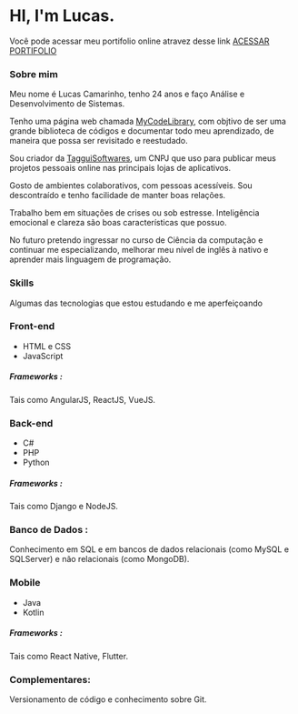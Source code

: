 # HI, I'm Lucas.

Você pode acessar meu portifolio online atravez desse link [ACESSAR PORTIFOLIO][link-LucasCamarinho]

### Sobre mim
Meu nome é Lucas Camarinho, tenho 24 anos e faço Análise e Desenvolvimento de Sistemas.

Tenho uma página web chamada [MyCodeLibrary][link-MyCodeLibrary], com objtivo de ser uma grande biblioteca de códigos e documentar todo meu aprendizado, de maneira que possa ser revisitado e reestudado.

Sou criador da [TagguiSoftwares][link-TagguiSoftwares], um CNPJ que uso para publicar meus projetos pessoais online nas principais lojas de aplicativos.

Gosto de ambientes colaborativos, com pessoas acessíveis. Sou descontraído e tenho facilidade de manter boas relações.

Trabalho bem em situações de crises ou sob estresse. Inteligência emocional e clareza são boas características que possuo.

No futuro pretendo ingressar no curso de Ciência da computação e continuar me especializando, melhorar meu nível de inglês à nativo e aprender mais linguagem de programação.


### Skills

Algumas das tecnologias que estou estudando e me aperfeiçoando

### Front-end
- HTML e CSS
- JavaScript

##### Frameworks :
Tais como AngularJS, ReactJS, VueJS.

### Back-end
- C#
- PHP
- Python

##### Frameworks :
Tais como Django e NodeJS.

### Banco de Dados :
Conhecimento em SQL e em bancos de dados relacionais (como MySQL e SQLServer) e não relacionais (como MongoDB).

### Mobile
- Java
- Kotlin

##### Frameworks :
Tais como React Native, Flutter.

### Complementares:
Versionamento de código e conhecimento sobre Git.

[link-MyCodeLibrary]:https://lucasslopes.netlify.app/
[link-TagguiSoftwares]:https://lucasslopes.netlify.app/
[link-LucasCamarinho]:https://lucasslopes.netlify.app/
